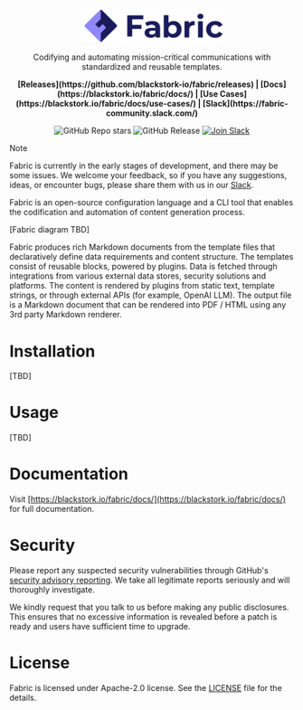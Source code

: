 <div align="center">

<img src=".assets/fabric.svg" alt="fabric-logo" width="250px"/>
<br/>

Codifying and automating mission-critical communications with standardized and reusable templates.


<strong>
[Releases](https://github.com/blackstork-io/fabric/releases) | [Docs](https://blackstork.io/fabric/docs/) | [Use Cases](https://blackstork.io/fabric/docs/use-cases/) | [Slack](https://fabric-community.slack.com/)
</strong>

![GitHub Repo stars](https://img.shields.io/github/stars/blackstork-io/fabric?style=social)
![GitHub Release](https://img.shields.io/github/v/release/blackstork-io/fabric)
[![Join Slack](https://img.shields.io/badge/slack-join-8F87F7)](https://fabric-community.slack.com/)

</div>


> [!NOTE]  
> Fabric is currently in the early stages of development, and there may be some issues. We welcome your feedback, so if you have any suggestions, ideas, or encounter bugs, please share them with us in our [Slack](https://fabric-community.slack.com/).


Fabric is an open-source configuration language and a CLI tool that enables the codification and automation of content generation process.


[Fabric diagram TBD]


Fabric produces rich Markdown documents from the template files that declaratively define data requirements and content structure. The templates consist of reusable blocks, powered by plugins. Data is fetched through integrations from various external data stores, security solutions and platforms. The content is rendered by plugins from static text, template strings, or through external APIs (for example, OpenAI LLM). The output file is a Markdown document that can be rendered into PDF / HTML using any 3rd party Markdown renderer.


# Installation

[TBD]


# Usage

[TBD]


# Documentation

Visit [https://blackstork.io/fabric/docs/](https://blackstork.io/fabric/docs/) for full documentation.


# Security

Please report any suspected security vulnerabilities through GitHub's [security advisory reporting](https://github.com/blackstork-io/fabric/security/advisories/new). We take all legitimate reports seriously and will thoroughly investigate.

We kindly request that you talk to us before making any public disclosures. This ensures that no excessive information is revealed before a patch is ready and users have sufficient time to upgrade.


# License

Fabric is licensed under Apache-2.0 license. See the [LICENSE](LICENSE) file for the details.
